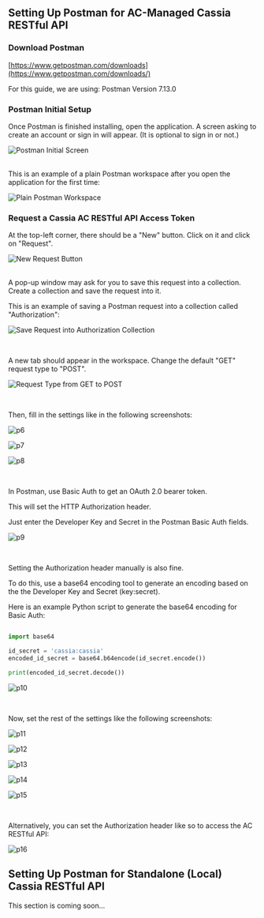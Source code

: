 ## Setting Up Postman for AC-Managed Cassia RESTful API
### Download Postman
[https://www.getpostman.com/downloads](https://www.getpostman.com/downloads/)

For this guide, we are using: Postman Version 7.13.0

### Postman Initial Setup
Once Postman is finished installing, open the application.
A screen asking to create an account or sign in will appear. (It is optional to sign in or not.)

![Postman Initial Screen](https://github.com/CassiaNetworks/CassiaSDKGuideResources/blob/develop/images/postman_guide/p1.png)

<br>
This is an example of a plain Postman workspace after you open the application for the first time:

![Plain Postman Workspace](https://github.com/CassiaNetworks/CassiaSDKGuideResources/blob/develop/images/postman_guide/p2.png)
<br>

### Request a Cassia AC RESTful API Access Token
At the top-left corner, there should be a "New" button.
Click on it and click on "Request".

![New Request Button](https://github.com/CassiaNetworks/CassiaSDKGuideResources/blob/develop/images/postman_guide/p3.png)

<br>
A pop-up window may ask for you to save this request into a collection. Create a collection and save the request into it. 

This is an example of saving a Postman request into a collection called "Authorization":

![Save Request into Authorization Collection](https://github.com/CassiaNetworks/CassiaSDKGuideResources/blob/develop/images/postman_guide/p4.png)

<br>

A new tab should appear in the workspace. Change the default "GET" request type to "POST".

![Request Type from GET to POST](https://github.com/CassiaNetworks/CassiaSDKGuideResources/blob/develop/images/postman_guide/p5.png)

<br>

Then, fill in the settings like in the following screenshots:

![p6](https://github.com/CassiaNetworks/CassiaSDKGuideResources/blob/develop/images/postman_guide/p6.png)

![p7](https://github.com/CassiaNetworks/CassiaSDKGuideResources/blob/develop/images/postman_guide/p7.png)

![p8](https://github.com/CassiaNetworks/CassiaSDKGuideResources/blob/develop/images/postman_guide/p8.png)

<br>

In Postman, use Basic Auth to get an OAuth 2.0 bearer token. 

This will set the HTTP Authorization header.

Just enter the Developer Key and Secret in the Postman Basic Auth fields.

![p9](https://github.com/CassiaNetworks/CassiaSDKGuideResources/blob/develop/images/postman_guide/p9.png)

<br>

Setting the Authorization header manually is also fine. 

To do this, use a base64 encoding tool to generate an encoding based on the the Developer Key and Secret (key:secret).

Here is an example Python script to generate the base64 encoding for Basic Auth:

```python

import base64

id_secret = 'cassia:cassia'
encoded_id_secret = base64.b64encode(id_secret.encode())

print(encoded_id_secret.decode())

```

![p10](https://github.com/CassiaNetworks/CassiaSDKGuideResources/blob/develop/images/postman_guide/p10.png)

<br>

Now, set the rest of the settings like the following screenshots:

![p11](https://github.com/CassiaNetworks/CassiaSDKGuideResources/blob/develop/images/postman_guide/p11.png)

![p12](https://github.com/CassiaNetworks/CassiaSDKGuideResources/blob/develop/images/postman_guide/p12.png)

![p13](https://github.com/CassiaNetworks/CassiaSDKGuideResources/blob/develop/images/postman_guide/p13.png)

![p14](https://github.com/CassiaNetworks/CassiaSDKGuideResources/blob/develop/images/postman_guide/p14.png)

![p15](https://github.com/CassiaNetworks/CassiaSDKGuideResources/blob/develop/images/postman_guide/p15.png)

<br>

Alternatively, you can set the Authorization header like so to access the AC RESTful API:

![p16](https://github.com/CassiaNetworks/CassiaSDKGuideResources/blob/develop/images/postman_guide/p16.png)

## Setting Up Postman for Standalone (Local) Cassia RESTful API
This section is coming soon...